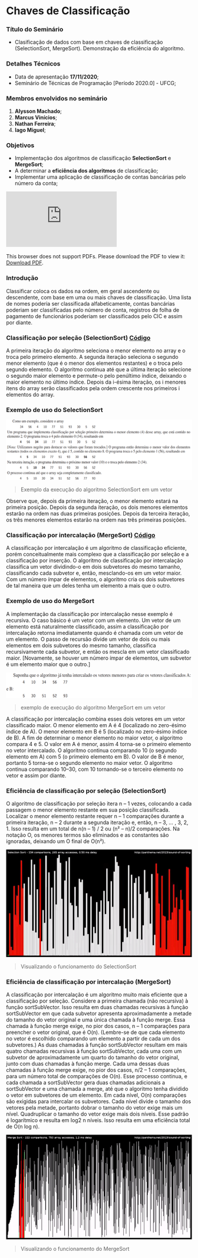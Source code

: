 # Chaves de Classificação

### Título do Seminário
- Clasificação de dados com base em chaves de classificação (SelectionSort, MergeSort). Demonstração da eficiência do algoritmo.

### Detalhes Técnicos
- Data de apresentação **17/11/2020**;
- Seminário de Técnicas de Programação [Período 2020.0] - UFCG;

### Membros envolvidos no seminário

1. **Alysson Machado**;
2. **Marcus Vinícios**;
3. **Nathan Ferreira**;
4. **Iago Miguel**;

### Objetivos

- Implementação dos algoritmos de classificação **SelectionSort** e **MergeSort**;
- A determinar a **eficiência dos algoritmos** de classificação;
- Implementar uma aplicação de classificação de contas bancárias pelo número da conta;

<object data="https://github.com/Alyssonmach/chaves-de-classificacao/blob/main/Parte%204%20-%20Aplica%C3%A7%C3%B5es/teste.pdf" type="application/pdf" width="700px" height="700px">
    <embed src="https://github.com/Alyssonmach/chaves-de-classificacao/blob/main/Parte%204%20-%20Aplica%C3%A7%C3%B5es/teste.pdf">
        <p>This browser does not support PDFs. Please download the PDF to view it: <a href= "https://github.com/Alyssonmach/chaves-de-classificacao/blob/main/Parte%204%20-%20Aplica%C3%A7%C3%B5es/teste.pdf">Download PDF</a>.</p>
    </embed>
</object>

### Introdução

Classificar coloca os dados na ordem, em geral ascendente ou descendente, com base em uma ou mais chaves de classificação. Uma lista de nomes poderia ser classificada alfabeticamente, contas bancárias poderiam ser classificadas pelo número de conta, registros de folha de pagamento de funcionários poderiam ser classificados pelo CIC e assim por diante.  

### Classificação por seleção (SelectionSort) [Código](https://github.com/Alyssonmach/chaves-de-classificacao/tree/main/Parte%200%20-%20SelectionSort)

A primeira iteração do algoritmo seleciona o menor elemento no array e o troca pelo primeiro elemento. A segunda iteração seleciona o segundo menor elemento (que é o menor dos elementos restantes) e o troca pelo segundo elemento. O algoritmo continua até que a última iteração selecione o segundo maior elemento e permute-o pelo penúltimo índice, deixando o maior elemento no último índice. Depois da i-ésima iteração, os i menores itens do array serão classificados pela ordem crescente nos primeiros i elementos do array.

### Exemplo de uso do SelectionSort

![exemplo-selectionsort](Imagens/exemplo-selectionsort.PNG)
> Exemplo da execução do algoritmo SelectionSort em um vetor

Observe que, depois da primeira iteração, o menor elemento estará na primeira posição. Depois da segunda iteração, os dois menores elementos estarão na ordem nas duas primeiras posições. Depois da terceira iteração, os três menores elementos estarão na ordem nas três primeiras posições.

### Classificação por intercalação (MergeSort) [Código](https://github.com/Alyssonmach/chaves-de-classificacao/tree/main/Parte%201%20-%20MergeSort)

A classificação por intercalação é um algoritmo de classificação eficiente, porém conceitualmente mais complexo que a classificação por seleção e a classificação por inserção. O algoritmo de classificação por intercalação classifica um vetor dividindo-o em dois subvetores do mesmo tamanho, classificando cada subvetor e, então, mesclando-os em um vetor maior. Com um número ímpar de elementos, o algoritmo cria os dois subvetores de tal maneira que um deles tenha um elemento a mais que o outro.

### Exemplo de uso do MergeSort

A implementação da classificação por intercalação nesse exemplo é recursiva. O caso básico é um vetor com um elemento. Um vetor de um elemento está naturalmente classificado, assim a classificação por intercalação retorna imediatamente quando é chamada com um vetor de um elemento. O passo de recursão divide um vetor de dois ou mais elementos em dois subvetores do mesmo tamanho, classifica recursivamente cada subvetor, e então os mescla em um vetor classificado maior. [Novamente, se houver um número ímpar de elementos, um subvetor é um elemento maior que o outro.]

![exemplo-mergesort](Imagens/exemplo-mergesort.PNG)
> exemplo de execução do algoritmo MergeSort em um vetor

A classificação por intercalação combina esses dois vetores em um vetor classificado maior. O menor elemento em A é 4 (localizado no zero-ésimo índice de A). O menor elemento em B é 5 (localizado no zero-ésimo índice de B). A fim de determinar o menor elemento no maior vetor, o algoritmo compara 4 e 5. O valor em A é menor, assim 4 torna-se o primeiro elemento no vetor intercalado. O algoritmo continua comparando 10 (o segundo elemento em A) com 5 (o primeiro elemento em B). O valor de B é menor, portanto 5 torna-se o segundo elemento no maior vetor. O algoritmo continua comparando 10–30, com 10 tornando-se o terceiro elemento no vetor e assim por diante.

### Eficiência de classificação por seleção (SelectionSort)

O algoritmo de classificação por seleção itera n – 1 vezes, colocando a cada passagem o menor elemento restante em sua posição classificada. Localizar o menor elemento restante requer n – 1 comparações durante a primeira iteração, n – 2 durante a segunda iteração e, então, n – 3, … , 3, 2, 1. Isso resulta em um total de n(n – 1) / 2 ou (n² – n)/2 comparações. Na notação O, os menores termos são eliminados e as constantes são ignoradas, deixando um O final de O(n²).

<img src="Imagens/selectionsort-eficiencia.gif" alt="selectionsort" width="600"/>

> Visualizando o funcionamento do SelectionSort

### Eficiência de classificação por intercalação (MergeSort)

A classificação por intercalação é um algoritmo muito mais eficiente que a classificação por seleção. Considere a primeira chamada (não recursiva) à função sortSubVector. Isso resulta em duas chamadas recursivas à função sortSubVector em que cada subvetor apresenta aproximadamente a metade do tamanho do vetor original e uma única chamada à função merge. Essa chamada à função merge exige, no pior dos casos, n – 1 comparações para preencher o vetor original, que é O(n). (Lembre-se de que cada elemento no vetor é escolhido comparando um elemento a partir de cada um dos subvetores.) As duas chamadas à função sortSubVector resultam em mais quatro chamadas recursivas à função sortSubVector, cada uma com um subvetor de aproximadamente um quarto do tamanho do vetor original, junto com duas chamadas à função merge. Cada uma dessas duas chamadas à função merge exige, no pior dos casos, n/2 – 1 comparações, para um número total de comparações de O(n). Esse processo continua, e cada chamada a sortSubVector gera duas chamadas adicionais a sortSubVector e uma chamada a merge, até que o algoritmo tenha dividido o vetor em subvetores de um elemento. Em cada nível, O(n) comparações são exigidas para intercalar os subvetores. Cada nível divide o tamanho dos vetores pela metade, portanto dobrar o tamanho do vetor exige mais um nível. Quadruplicar o tamanho do vetor exige mais dois níveis. Esse padrão é logarítmico e resulta em log2 n níveis. Isso resulta em uma eficiência total de O(n log n). 

<img src="Imagens/mergesort-eficiencia.gif" alt="mergesort" width="600"/>

> Visualizando o funcionamento do MergeSort

